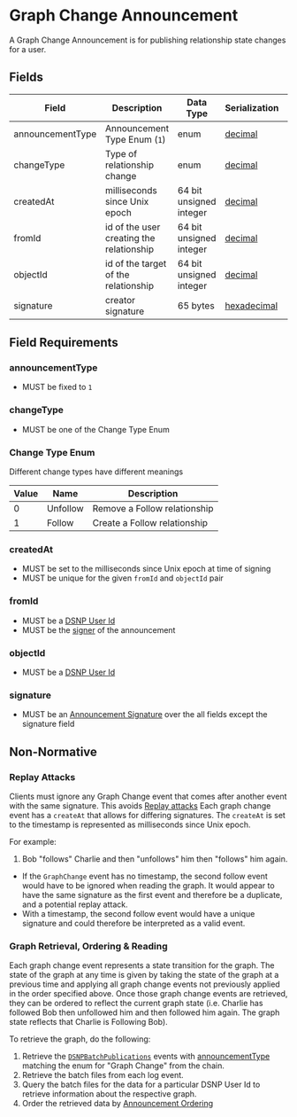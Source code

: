# Graph Change Announcement

A Graph Change Announcement is for publishing relationship state changes for a user.

## Fields

| Field | Description | Data Type | Serialization | Parquet Type | Bloom Filter |
| ----- | ----------- | --------- | ------------- | ------------ | ------------ |
| announcementType | Announcement Type Enum (`1`) | enum | [decimal](/DSNP/Serializations.md#decimal) | `INT32` | no |
| changeType | Type of relationship change | enum | [decimal](/DSNP/Serializations.md#decimal) | `INT32` | no
| createdAt | milliseconds since Unix epoch | 64 bit unsigned integer | [decimal](/DSNP/Serializations.md#decimal) | `UINT_64` | no
| fromId | id of the user creating the relationship | 64 bit unsigned integer | [decimal](/DSNP/Serializations.md#decimal) | `UINT_64` | YES
| objectId | id of the target of the relationship | 64 bit unsigned integer | [decimal](/DSNP/Serializations.md#decimal) | `UINT_64` | YES
| signature | creator signature | 65 bytes | [hexadecimal](/DSNP/Serializations.md#hexadecimal) | `BYTE_ARRAY` | no

## Field Requirements

### announcementType

- MUST be fixed to `1`

### changeType

- MUST be one of the Change Type Enum

### Change Type Enum

Different change types have different meanings

| Value | Name | Description |
| ----- |----- | ----------- |
| 0 | Unfollow | Remove a Follow relationship |
| 1 | Follow | Create a Follow relationship |

### createdAt

- MUST be set to the milliseconds since Unix epoch at time of signing
- MUST be unique for the given `fromId` and `objectId` pair

### fromId

- MUST be a [DSNP User Id](/DSNP/Identifiers.md#dsnp-user-id)
- MUST be the [signer](/DSNP/Signatures.md) of the announcement

### objectId

- MUST be a [DSNP User Id](/DSNP/Identifiers.md#dsnp-user-id)

### signature

- MUST be an [Announcement Signature](/DSNP/Signatures.md) over the all fields except the signature field

## Non-Normative

### Replay Attacks

Clients must ignore any Graph Change event that comes after another event with the same signature.
This avoids [Replay attacks](https://en.wikipedia.org/wiki/Replay_attack)
Each graph change event has a `createAt` that allows for differing signatures.
The `createAt` is set to the timestamp is represented as milliseconds since Unix epoch.

For example:
1. Bob "follows" Charlie and then "unfollows" him then "follows" him again.
  - If the `GraphChange` event has no timestamp, the second follow event would have to be ignored when reading the graph.
    It would appear to have the same signature as the first event and therefore be a duplicate, and a potential replay attack.
  - With a timestamp, the second follow event would have a unique signature and could therefore be interpreted as a valid event.


### Graph Retrieval, Ordering & Reading
Each graph change event represents a state transition for the graph.
The state of the graph at any time is given by taking the state of the graph at a previous time and applying all graph change events not previously applied in the order specified above.
Once those graph change events are retrieved, they can be ordered to reflect the current graph state
(i.e. Charlie has followed Bob then unfollowed him and then followed him again. The graph state reflects that Charlie is Following Bob).

To retrieve the graph, do the following:
1. Retrieve the [`DSNPBatchPublications`](/DSNP/BatchPublications.md) events with [announcementType](/DSNP/Announcements.md#announcement-types) matching the enum for "Graph Change" from the chain.
1. Retrieve the batch files from each log event.
1. Query the batch files for the data for a particular DSNP User Id to retrieve information about the respective graph.
1. Order the retrieved data by [Announcement Ordering](/DSNP/Announcements.md#ordering-announcements)
